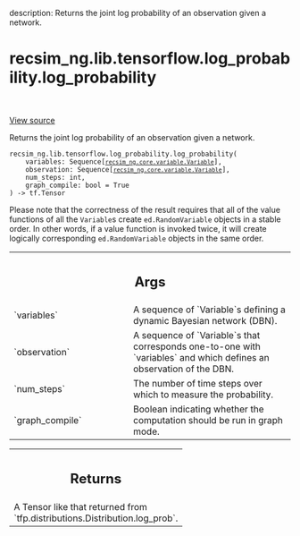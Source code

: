 description: Returns the joint log probability of an observation given a
network.

<div itemscope itemtype="http://developers.google.com/ReferenceObject">
<meta itemprop="name" content="recsim_ng.lib.tensorflow.log_probability.log_probability" />
<meta itemprop="path" content="Stable" />
</div>

# recsim_ng.lib.tensorflow.log_probability.log_probability

<!-- Insert buttons and diff -->

<table class="tfo-notebook-buttons tfo-api nocontent" align="left">

</table>

<a target="_blank" href="https://github.com/google-research/recsim_ng/tree/master/recsim_ng/lib/tensorflow/log_probability.py">View
source</a>

Returns the joint log probability of an observation given a network.

<pre class="devsite-click-to-copy prettyprint lang-py tfo-signature-link">
<code>recsim_ng.lib.tensorflow.log_probability.log_probability(
    variables: Sequence[<a href="../../../../recsim_ng/core/variable/Variable.md"><code>recsim_ng.core.variable.Variable</code></a>],
    observation: Sequence[<a href="../../../../recsim_ng/core/variable/Variable.md"><code>recsim_ng.core.variable.Variable</code></a>],
    num_steps: int,
    graph_compile: bool = True
) -> tf.Tensor
</code></pre>

<!-- Placeholder for "Used in" -->

Please note that the correctness of the result requires that all of the value
functions of all the `Variable`s create `ed.RandomVariable` objects in a stable
order. In other words, if a value function is invoked twice, it will create
logically corresponding `ed.RandomVariable` objects in the same order.

<!-- Tabular view -->
 <table class="responsive fixed orange">
<colgroup><col width="214px"><col></colgroup>
<tr><th colspan="2"><h2 class="add-link">Args</h2></th></tr>

<tr>
<td>
`variables`
</td>
<td>
A sequence of `Variable`s defining a dynamic Bayesian network
(DBN).
</td>
</tr><tr>
<td>
`observation`
</td>
<td>
A sequence of `Variable`s that corresponds one-to-one with
`variables` and which defines an observation of the DBN.
</td>
</tr><tr>
<td>
`num_steps`
</td>
<td>
The number of time steps over which to measure the probability.
</td>
</tr><tr>
<td>
`graph_compile`
</td>
<td>
Boolean indicating whether the computation should be run in
graph mode.
</td>
</tr>
</table>

<!-- Tabular view -->
 <table class="responsive fixed orange">
<colgroup><col width="214px"><col></colgroup>
<tr><th colspan="2"><h2 class="add-link">Returns</h2></th></tr>
<tr class="alt">
<td colspan="2">
A Tensor like that returned from `tfp.distributions.Distribution.log_prob`.
</td>
</tr>

</table>
